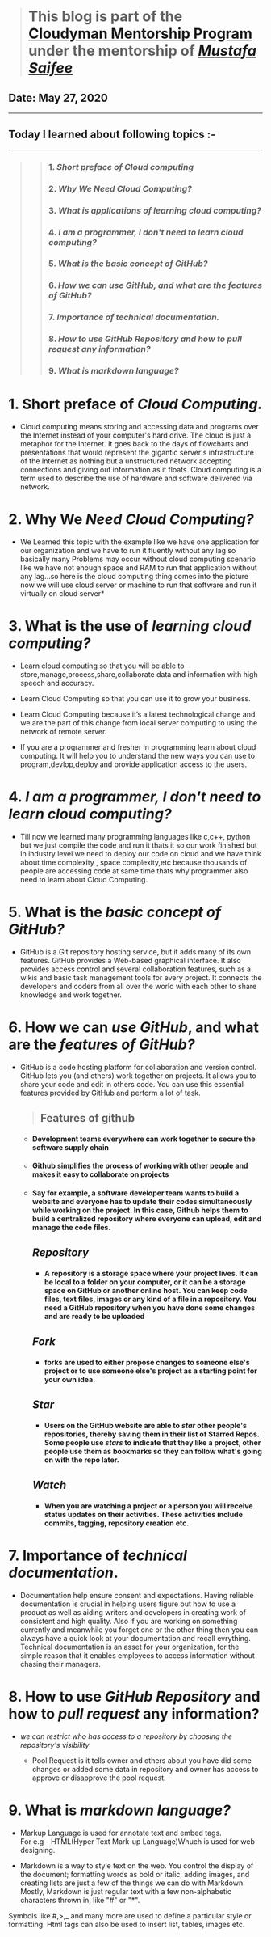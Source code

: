 > # This blog is part of the **[Cloudyman Mentorship Program](https://t.co/78sRvCvYiO?amp=1)** under the mentorship of *[Mustafa Saifee](https://www.linkedin.com/in/saifeemustafaq/)*

## Date: May 27, 2020

---
## Today I learned about following topics :-
---

>> ### 1. _Short preface of Cloud computing_
>> ### 2. _Why We Need Cloud Computing?_
>> ### 3. _What is applications of learning cloud computing?_
>> ### 4. _I am a programmer, I don't need to learn cloud computing?_
>> ### 5. _What is the basic concept of GitHub?_
>> ### 6. _How we can use GitHub, and what are the features of GitHub?_
>> ### 7. _Importance of technical documentation._
>> ### 8. _How to use GitHub Repository and how to pull request any information?_
>> ### 9. _What is markdown language?_



# 1. Short preface of _Cloud Computing._

* Cloud computing means storing and accessing data and programs over the Internet instead of your computer's hard drive. The cloud is just a metaphor for the Internet. It goes back to the days of flowcharts and presentations that would represent the gigantic server's infrastructure of the Internet as nothing but a unstructured network accepting connections and giving out information as it floats. Cloud computing is a term used to describe the use of hardware and software delivered via network.



# 2. Why We _Need Cloud Computing?_

* We Learned this topic with the example like we have one application for our organization and we have to run it fluently without any lag so basically many Problems may occur without cloud computing scenario like we have not enough space and RAM to run that application without any lag...so here is the cloud computing thing comes into the picture now we will use cloud server or machine to run that software and run it virtually on cloud server*



# 3. What is the use of _learning cloud computing?_

- Learn cloud computing so that you will be able to store,manage,process,share,collaborate data and information with high speech and accuracy.

- Learn Cloud Computing so that you can use it to grow your business.

- Learn Cloud Computing because it’s a latest technological change and we are the part of this change from local server computing to using the network of remote server.

- If you are a programmer and fresher in programming learn about cloud computing. It will help you to understand the new ways you can use to program,devlop,deploy and provide application access to the users.



# 4. _I am a programmer, I don't need to learn cloud computing?_

* Till now we learned many programming languages like c,c++, python but we just compile the code and run it thats it so our work finished but in industry level we need to deploy our code on cloud and we have think about time complexity , space complexity,etc because thousands of people are accessing code at same time thats why programmer also need to learn about Cloud Computing.



# 5. What is the _basic concept of GitHub?_


* GitHub is a Git repository hosting service, but it adds many of its own features. GitHub provides a Web-based graphical interface. It also provides access control and several collaboration features, such as a wikis and basic task management tools for every project. 
It connects the developers and coders from all over the world with each other to share knowledge and work together.




# 6. How we can _use GitHub_, and what are the _features of GitHub?_


* GitHub is a code hosting platform for collaboration and version control.
GitHub lets you (and others) work together on projects. It allows you to share your code and edit in others code. You can use this essential features provided by GitHub and perform a lot of task.

  > ## Features of github 
  
   - #### Development teams everywhere can work together to secure the software supply chain
   - #### Github simplifies the process of working with other people and makes it easy to collaborate on projects
   - #### Say for example, a software developer team wants to build a website and everyone has to update their codes simultaneously while working on the project. In this case, Github helps them to build a centralized repository where everyone can upload, edit and manage the code files.
     ## ***Repository***
     - #### A repository is a storage space where your project lives. It can be local to a folder on your computer, or it can be a storage space on GitHub  or another online host. You can keep code files, text files, images or any kind of a file in a repository. You need a GitHub repository when you have done some changes and are ready to be uploaded
     ## ***Fork***
     - #### forks are used to either propose changes to someone else's project or to use someone else's project as a starting point for your own idea.
     ## ***Star***
     - #### Users on the GitHub website are able to ***star*** other people's repositories, thereby saving them in their list of Starred Repos. Some people use ***stars*** to indicate that they like a project, other people use them as bookmarks so they can follow what's going on with the repo later.
     ## ***Watch***
     - #### When you are watching a project or a person you will receive status updates on their activities. These activities include commits, tagging, repository creation etc.




# 7. Importance of _technical documentation_.

* Documentation help ensure consent and expectations. Having reliable documentation is crucial in helping users figure out how to use a product as well as aiding writers and developers in creating work of consistent and high quality. Also if you are working on something currently and meanwhile you forget one or the other thing then you can always have a quick look at your documentation and recall evrything. Technical documentation is an asset for your organization, for the simple reason that it enables employees to access information without chasing their managers.



# 8. How to use _GitHub Repository_ and how to _pull request_ any information?

* _we can restrict who has access to a repository by choosing the repository's visibility_

  * Pool Request is it tells owner and others about you have did some changes or added some data in repository and owner has access to approve or disapprove the pool request.




# 9. What is _markdown language?_

* Markup Language is used for annotate text and embed tags.  
For e.g - HTML(Hyper Text Mark-up Language)Whuch is used for web designing.  

* Markdown is a way to style text on the web. You control the display of the document; formatting words as bold or italic, adding images, and creating lists are just a few of the things we can do with Markdown. Mostly, Markdown is just regular text with a few non-alphabetic characters thrown in, like "#" or "*".

Symbols like #,>,_ and many more are used to define a particular style or formatting. Html tags can also be used to insert list, tables, images etc.


